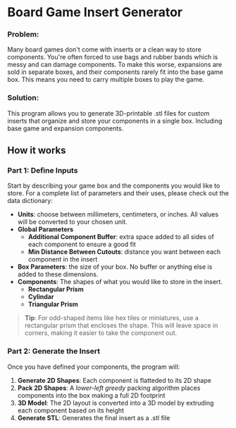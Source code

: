 # Board Game Insert Generator

### Problem:
Many board games don't come with inserts or a clean way to store components.  You're often forced to use bags and rubber bands which is messy and can damage components.
To make this worse, expansions are sold in separate boxes, and their components rarely fit into the base game box.  This means you need to carry multiple boxes to play the game.

### Solution:
This program allows you to generate 3D-printable .stl files for custom inserts that organize and store your components in a single box.  Including base game and expansion components.

## How it works

### Part 1: Define Inputs

Start by describing your game box and the components you would like to store.
For a complete list of parameters and their uses, please check out the data dictionary:
- **Units**: choose between millimeters, centimeters, or inches.  All values will be converted to your chosen unit.
- **Global Parameters**
  - **Additional Component Buffer**: extra space added to all sides of each component to ensure a good fit
  - **Min Distance Between Cutouts**: distance you want between each component in the insert
- **Box Parameters**: the size of your box.  No buffer or anything else is added to these dimensions.
- **Components**: The shapes of what you would like to store in the insert.
  - **Rectangular Prism**
  - **Cylindar**
  - **Triangular Prism**
> **Tip**: For odd-shaped items like hex tiles or miniatures, use a rectangular prism that encloses the shape.  This will leave space in corners, making it easier to take the component out.

### Part 2: Generate the Insert
Once you have defined your components, the program will:
1. **Generate 2D Shapes**: Each component is flatteded to its 2D shape
2. **Pack 2D Shapes**: A *lower-left greedy* packing algorithm places components into the box making a full 2D footprint
3. **3D Model**: The 2D layout is converted into a 3D model by extruding each component based on its height
4. **Generate STL**: Generates the final insert as a .stl file
